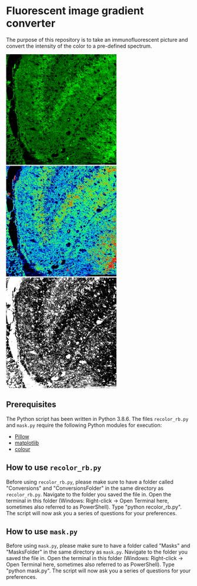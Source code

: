 # Fluorescent image gradient converter
The purpose of this repository is to take an immunofluorescent picture and convert the intensity of the color to a pre-defined spectrum.

<img src="https://github.com/chaotix1992/IF-Grad/blob/main/examplePictures/GDp.png" width="300" height="300"> <img src="https://github.com/chaotix1992/IF-Grad/blob/main/examplePictures/converted_GDp.png" width="300" height="300"> <img src="https://github.com/chaotix1992/IF-Grad/blob/main/examplePictures/masked_GDp.png" width="300" height="300">

## Prerequisites
The Python script has been written in Python 3.8.6. The files `recolor_rb.py` and `mask.py` require the following Python modules for execution:
- [Pillow](https://github.com/python-pillow/Pillow)
- [matplotlib](https://github.com/matplotlib/matplotlib)
- [colour](https://github.com/vaab/colour)

## How to use `recolor_rb.py`
Before using `recolor_rb.py`, please make sure to have a folder called "Conversions" and "ConversionsFolder" in the same directory as `recolor_rb.py`.
Navigate to the folder you saved the file in. Open the terminal in this folder (Windows: Right-click -> Open Terminal here, sometimes also referred to as PowerShell). Type "python recolor_rb.py". The script will now ask you a series of questions for your preferences.

## How to use `mask.py`
Before using `mask.py`, please make sure to have a folder called "Masks" and "MasksFolder" in the same directory as `mask.py`. Navigate to the folder you saved the file in. Open the terminal in this folder (Windows: Right-click -> Open Terminal here, sometimes also referred to as PowerShell). Type "python mask.py". The script will now ask you a series of questions for your preferences.
